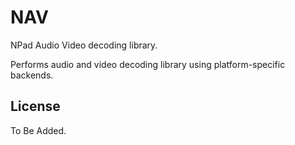 NAV
=====

NPad Audio Video decoding library.

Performs audio and video decoding library using platform-specific backends.

License
-----

To Be Added.
